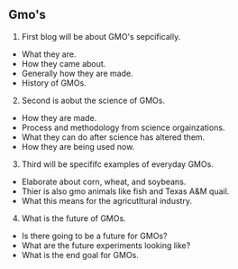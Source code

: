 ## Gmo's ##
1. First blog will be about GMO's sepcifically.
- What they are. 
- How they came about. 
- Generally how they are made.
- History of GMOs.
2. Second is aobut the science of GMOs.
- How they are made.
- Process and methodology from science orgainzations. 
- What they can do after science has altered them. 
- How they are being used now.
3. Third will be specififc examples of everyday GMOs.
- Elaborate about corn, wheat, and soybeans. 
- Thier is also gmo animals like fish and Texas A&M quail. 
- What this means for the agricutltural industry. 
4. What is the future of GMOs.
- Is there going to be a future for GMOs?
- What are the future experiments looking like?
- What is the end goal for GMOs. 
    
